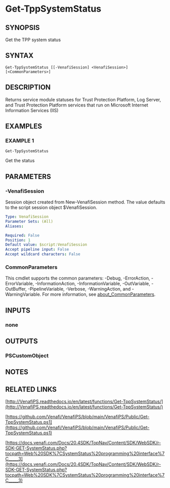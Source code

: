 # Get-TppSystemStatus

## SYNOPSIS
Get the TPP system status

## SYNTAX

```
Get-TppSystemStatus [[-VenafiSession] <VenafiSession>] [<CommonParameters>]
```

## DESCRIPTION
Returns service module statuses for Trust Protection Platform, Log Server, and Trust Protection Platform services that run on Microsoft Internet Information Services (IIS)

## EXAMPLES

### EXAMPLE 1
```
Get-TppSystemStatus
```

Get the status

## PARAMETERS

### -VenafiSession
Session object created from New-VenafiSession method. 
The value defaults to the script session object $VenafiSession.

```yaml
Type: VenafiSession
Parameter Sets: (All)
Aliases:

Required: False
Position: 1
Default value: $script:VenafiSession
Accept pipeline input: False
Accept wildcard characters: False
```

### CommonParameters
This cmdlet supports the common parameters: -Debug, -ErrorAction, -ErrorVariable, -InformationAction, -InformationVariable, -OutVariable, -OutBuffer, -PipelineVariable, -Verbose, -WarningAction, and -WarningVariable. For more information, see [about_CommonParameters](http://go.microsoft.com/fwlink/?LinkID=113216).

## INPUTS

### none
## OUTPUTS

### PSCustomObject
## NOTES

## RELATED LINKS

[http://VenafiPS.readthedocs.io/en/latest/functions/Get-TppSystemStatus/](http://VenafiPS.readthedocs.io/en/latest/functions/Get-TppSystemStatus/)

[https://github.com/Venafi/VenafiPS/blob/main/VenafiPS/Public/Get-TppSystemStatus.ps1](https://github.com/Venafi/VenafiPS/blob/main/VenafiPS/Public/Get-TppSystemStatus.ps1)

[https://docs.venafi.com/Docs/20.4SDK/TopNav/Content/SDK/WebSDK/r-SDK-GET-SystemStatus.php?tocpath=Web%20SDK%7CSystemStatus%20programming%20interface%7C_____3](https://docs.venafi.com/Docs/20.4SDK/TopNav/Content/SDK/WebSDK/r-SDK-GET-SystemStatus.php?tocpath=Web%20SDK%7CSystemStatus%20programming%20interface%7C_____3)

